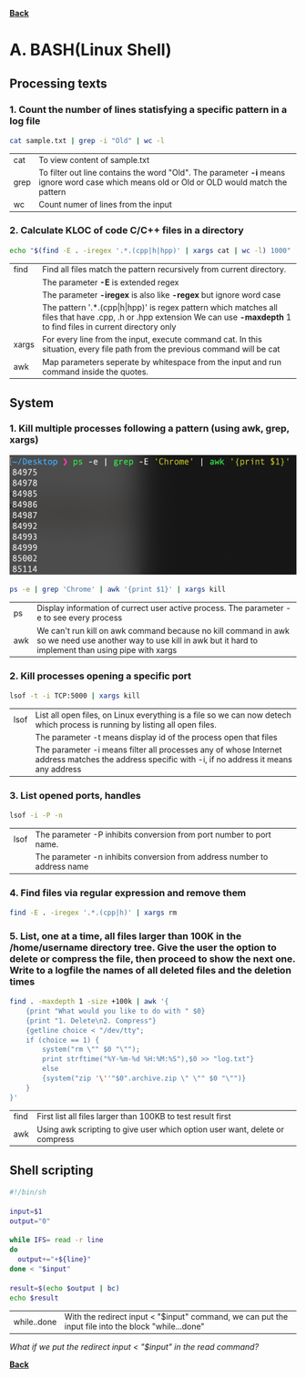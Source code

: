[__Back__](../README.md)

# A. BASH(Linux Shell)

## Processing texts

### 1. Count the number of lines statisfying a specific pattern in a log file

```sh
cat sample.txt | grep -i "Old" | wc -l
```

| | |
|-|-|
| cat | To view content of sample.txt |
|grep | To filter out line contains the word "Old". The parameter __-i__ means ignore word case which means old or Old or OLD would match the pattern|
| wc | Count numer of lines from the input |

### 2. Calculate KLOC of code C/C++ files in a directory

```sh
echo "$(find -E . -iregex '.*.(cpp|h|hpp)' | xargs cat | wc -l) 1000" | awk '{printf "%.2f\n", $1/$2}';
```

| | |
|-|-|
| find | Find all files match the pattern recursively from current directory.|
| | The parameter __-E__ is extended regex |
| | The parameter __-iregex__ is also like __-regex__ but ignore word case |
| | The pattern '.\*.\(cpp\|h\|hpp\)' is regex pattern which matches all files that have .cpp, .h or .hpp extension We can use __-maxdepth__ 1 to find files in current directory only |
| xargs | For every line from the input, execute command cat. In this situation, every file path from the previous command will be cat |
| awk | Map parameters seperate by whitespace from the input and run command inside the quotes.|

## System

### 1. Kill multiple processes following a pattern (using awk, grep, xargs)

![List process using a pattern](images/pattern-list-process.png)

```sh
ps -e | grep 'Chrome' | awk '{print $1}' | xargs kill
```

| | |
|-|-|
| ps | Display information of currect user active process. The parameter -e to see every process |
| awk | We can't run kill on awk command because no kill command in awk so we need use another way to use kill in awk but it hard to implement than using pipe with xargs |

### 2. Kill processes opening a specific port

```sh
lsof -t -i TCP:5000 | xargs kill
```

|||
|-|-|
| lsof | List all open files, on Linux everything is a file so we can now detech which process is running by listing all open files. |
|| The parameter -t means display id of the process open that files |
||The parameter -i means filter all processes any of whose Internet address matches the address specific with -i, if no address it means any address |

### 3. List opened ports, handles

```sh
lsof -i -P -n
```

|||
|-|-|
|lsof| The parameter -P inhibits conversion from port number to port name. |
| | The parameter -n inhibits conversion from address number to address name |

### 4. Find files via regular expression and remove them

```sh
find -E . -iregex '.*.(cpp|h)' | xargs rm
```

### 5. List, one at a time, all files larger than 100K in the /home/username directory tree. Give the user the option to delete or compress the file, then proceed to show the next one. Write to a logfile the names of all deleted files and the deletion times

```sh
find . -maxdepth 1 -size +100k | awk '{
    {print "What would you like to do with " $0}
    {print "1. Delete\n2. Compress"} 
    {getline choice < "/dev/tty"; 
    if (choice == 1) {
        system("rm \"" $0 "\""); 
        print strftime("%Y-%m-%d %H:%M:%S"),$0 >> "log.txt"} 
        else 
        {system("zip '\''"$0".archive.zip \" \"" $0 "\"")}
    }
}'
```

|||
|-|-|
| find | First list all files larger than 100KB to test result first |
| awk | Using awk scripting to give user which option user want, delete or compress |

## Shell scripting

```sh
#!/bin/sh

input=$1
output="0"

while IFS= read -r line
do
  output+="+${line}"
done < "$input"

result=$(echo $output | bc)
echo $result
```

|||
|-|-|
|while..done| With the redirect input < "$input" command, we can put the input file into the block "while...done"|

_What if we put the redirect input < "$input" in the read command?_

[__Back__](../README.md)